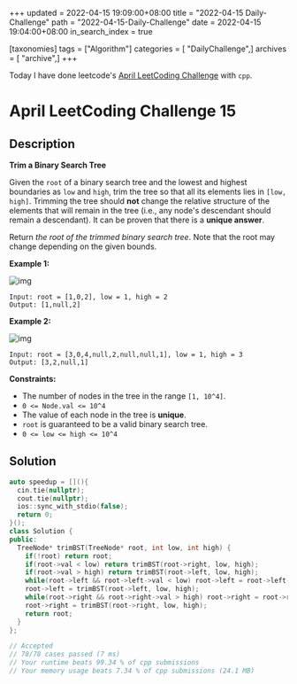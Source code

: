 +++
updated = 2022-04-15 19:09:00+08:00
title = "2022-04-15 Daily-Challenge"
path = "2022-04-15-Daily-Challenge"
date = 2022-04-15 19:04:00+08:00
in_search_index = true

[taxonomies]
tags = ["Algorithm"]
categories = [ "DailyChallenge",]
archives = [ "archive",]
+++

Today I have done leetcode's [April LeetCoding Challenge](https://leetcode.com/problems/search-in-a-binary-search-tree/) with `cpp`.

<!-- more -->

# April LeetCoding Challenge 15

## Description

**Trim a Binary Search Tree**

Given the `root` of a binary search tree and the lowest and highest boundaries as `low` and `high`, trim the tree so that all its elements lies in `[low, high]`. Trimming the tree should **not** change the relative structure of the elements that will remain in the  tree (i.e., any node's descendant should remain a descendant). It can be proven that there is a **unique answer**.

Return *the root of the trimmed binary search tree*. Note that the root may change depending on the given bounds.

 

**Example 1:**

![img](https://assets.leetcode.com/uploads/2020/09/09/trim1.jpg)

```
Input: root = [1,0,2], low = 1, high = 2
Output: [1,null,2]
```

**Example 2:**

![img](https://assets.leetcode.com/uploads/2020/09/09/trim2.jpg)

```
Input: root = [3,0,4,null,2,null,null,1], low = 1, high = 3
Output: [3,2,null,1]
```

 

**Constraints:**

- The number of nodes in the tree in the range `[1, 10^4]`.
- `0 <= Node.val <= 10^4`
- The value of each node in the tree is **unique**.
- `root` is guaranteed to be a valid binary search tree.
- `0 <= low <= high <= 10^4`

## Solution

``` cpp
auto speedup = [](){
  cin.tie(nullptr);
  cout.tie(nullptr);
  ios::sync_with_stdio(false);
  return 0;
}();
class Solution {
public:
  TreeNode* trimBST(TreeNode* root, int low, int high) {
    if(!root) return root;
    if(root->val < low) return trimBST(root->right, low, high);
    if(root->val > high) return trimBST(root->left, low, high);
    while(root->left && root->left->val < low) root->left = root->left->right;
    root->left = trimBST(root->left, low, high);
    while(root->right && root->right->val > high) root->right = root->right->left;
    root->right = trimBST(root->right, low, high);
    return root;
  }
};

// Accepted
// 78/78 cases passed (7 ms)
// Your runtime beats 99.34 % of cpp submissions
// Your memory usage beats 7.34 % of cpp submissions (24.1 MB)
```
